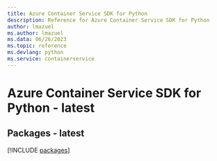 ```yaml
---
title: Azure Container Service SDK for Python
description: Reference for Azure Container Service SDK for Python
author: lmazuel
ms.author: lmazuel
ms.data: 06/26/2023
ms.topic: reference
ms.devlang: python
ms.service: containerservice
---
```

# Azure Container Service SDK for Python - latest
## Packages - latest
[!INCLUDE [packages](container-service-index.md)]